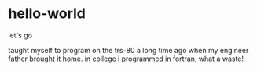 # hello-world
let's go

taught myself to program on the trs-80 a long time ago when my engineer father brought it home.  in college i programmed in fortran, what a waste!
